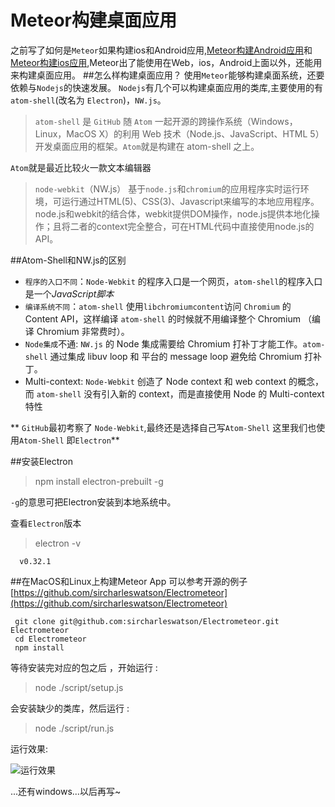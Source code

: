 # Meteor构建桌面应用
之前写了如何是`Meteor`如果构建ios和Android应用,[Meteor构建Android应用](http://www.jianshu.com/p/aa5d99401764)和[Meteor构建ios应用](http://www.jianshu.com/p/09e908444689),Meteor出了能使用在Web，ios，Android上面以外，还能用来构建桌面应用。
##怎么样构建桌面应用？
使用`Meteor`能够构建桌面系统，还要依赖与`Nodejs`的快速发展。
`Nodejs`有几个可以构建桌面应用的类库,主要使用的有`atom-shell`(改名为 `Electron`)，`NW.js`。
>`atom-shell` 是 `GitHub` 随 `Atom` 一起开源的跨操作系统（Windows，Linux，MacOS X）的利用 Web 技术（Node.js、JavaScript、HTML 5）开发桌面应用的框架。`Atom`就是构建在 atom-shell 之上。

`Atom`就是最近比较火一款文本编辑器

>`node-webkit`（NW.js）  基于`node.js`和`chromium`的应用程序实时运行环境，可运行通过HTML(5)、CSS(3)、Javascript来编写的本地应用程序。node.js和webkit的结合体，webkit提供DOM操作，node.js提供本地化操作；且将二者的context完全整合，可在HTML代码中直接使用node.js的API。

##Atom-Shell和NW.js的区别

* `程序的入口不同`：`Node-Webkit` 的程序入口是一个网页，`atom-shell`的程序入口是一个*JavaScript脚本*
* `编译系统不同`：`atom-shell` 使用`libchromiumcontent`访问 `Chromium` 的 Content API，这样编译 `atom-shell` 的时候就不用编译整个 Chromium （编译 Chromium 非常费时）。
* `Node集成`不通:
`NW.js` 的 Node 集成需要给 Chromium 打补丁才能工作。`atom-shell` 通过集成 libuv loop 和 平台的 message loop 避免给 Chromium 打补丁。
*  Multi-context:
`Node-Webkit` 创造了 Node context 和 web context 的概念，而 `atom-shell` 没有引入新的 context，而是直接使用 Node 的 Multi-context 特性
 
** `GitHub`最初考察了 `Node-Webkit`,最终还是选择自己写`Atom-Shell`
 这里我们也使用`Atom-Shell` 即`Electron`**
 

##安装Electron
 >npm install electron-prebuilt -g

 `-g`的意思可把Electron安装到本地系统中。
 
查看`Electron`版本
 > electron -v
  
```
  v0.32.1
 ```
##在MacOS和Linux上构建Meteor App
  可以参考开源的例子 [https://github.com/sircharleswatson/Electrometeor](https://github.com/sircharleswatson/Electrometeor)
```
 git clone git@github.com:sircharleswatson/Electrometeor.git Electrometeor
 cd Electrometeor
 npm install
```
 等待安装完对应的包之后 ，开始运行 :
>node ./script/setup.js

 会安装缺少的类库，然后运行 :
>node ./script/run.js
 
 运行效果:

![运行效果](http://upload-images.jianshu.io/upload_images/22188-46cce6357dca923a.png?imageMogr2/auto-orient/strip%7CimageView2/2/w/1240)

 
 
 ...还有windows...以后再写~


